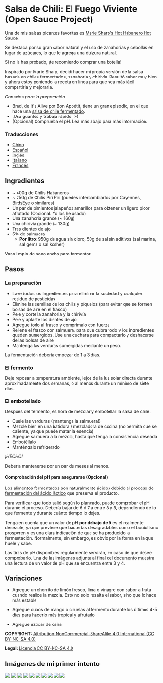 # Salsa de Chili: El Fuego Viviente (Open Sauce Project)

Una de mis salsas picantes favoritas es [Marie Sharp's Hot Habanero Hot Sauce](http://www.sammcgees.com/habanero-hot-sauce/marie-sharps-hot-habanero-hot-sauce-10oz.html).

Se destaca por su gran sabor natural y el uso de zanahorias y cebollas en lugar de azúcares, lo que le agrega una dulzura natural.

Si no la has probado, ¡te recomiendo comprar una botella!

Inspirado por Marie Sharp, decidí hacer mi propia versión de la salsa basada en chiles fermentados, zanahoria y chirivía.
Resultó saber muy bien y ahora estoy poniendo la receta en línea para que sea más fácil compartirla y mejorarla.

*Consejos para la preparación*
- Brad, de It's Alive por Bon Appétit, tiene un gran episodio, en el que hace una [salsa de chile fermentado](https://www.youtube.com/watch?v=UGjCeAbWKPo).
- ¡Usa guantes y trabaja rápido! :-)
- (Opcional) Comprueba el pH. Lea más abajo para más información.

### Traducciones

- [Chino](README-CN.md)
- [Español](README-ES.md)
- [Inglés](README.md)
- [Italiano](README-IT.md)
- [Francés](README-FR.md)

## Ingredientes

- ~ 400g de Chilis Habaneros
- ~ 250g de Chilis Piri Piri (puedes intercambiarlos por Cayennes, BirdsEye o similares)
- Un par de pimientos jalapeños amarillos para obtener un ligero picor afrutado (Opcional. Yo los he usado)
- Una zanahoria grande (~ 160g)
- Una chirivía grande (~ 130g)
- Tres dientes de ajo
- 5% de salmuera
  - __Por litro__: 950g de agua sin cloro, 50g de sal sin aditivos (sal marina, sal gema o sal kosher)

Vaso limpio de boca ancha para fermentar.

## Pasos

### La preparación

- Lave todos los ingredientes para eliminar la suciedad y cualquier residuo de pesticidas
- Elimine las semillas de los chilis y píquelos (para evitar que se formen bolsas de aire en el frasco)
- Pele y corte la zanahoria y la chirivía
- Pele y aplaste los dientes de ajo
- Agregue todo al frasco y comprímalo con fuerza
- Rellene el frasco con salmuera, para que cubra todo y los ingredientes queden sumergidos. Use una cuchara para compactarlo y deshacerse de las bolsas de aire.
- Mantenga las verduras sumergidas mediante un peso.

La fermentación debería empezar de 1 a 3 días.

### El fermento

Deje reposar a temperatura ambiente, lejos de la luz solar directa durante aproximadamente dos semanas, o al menos durante un mínimo de siete días.

### El embotellado

Después del fermento, es hora de mezclar y embotellar la salsa de chile.

- Cuele las verduras (¡mantenga la salmuera!)
- Mezcle bien en una batidora / mezcladora de cocina (no permita que se caliente, ya que puede matar la esencia)
- Agregue salmuera a la mezcla, hasta que tenga la consistencia deseada
- Embotéllalo
- Manténgalo refrigerado

*¡HECHO!*

Debería mantenerse por un par de meses al menos.

#### Comprobación del pH para asegurarse (Opcional)

Los alimentos fermentados son naturalmente ácidos debido al proceso de [fermentación del ácido láctico](https://en.wikipedia.org/wiki/Lactic_acid_fermentation) que preserva el producto.

Para verificar que todo salió según lo planeado, puede comprobar el pH durante el proceso. Debería bajar de 6 ó 7 a entre 3 y 5, dependiendo de lo que fermente y durante cuánto tiempo lo dejes.

Tenga en cuenta que un valor de pH **por debajo de 5** es el realmente deseable, ya que previene que bacterias desagradables como el boutulismo prosperen y es una clara indicación de que se ha producido la fermentación. Normalmente, sin embargo, es obvio por la forma en la que huele y sabe.

Las tiras de pH disponibles regularmente servirán, en caso de que desee comprobarlo. Una de las imágenes adjunta al final del documento muestra una lectura de un valor de pH que se encuentra entre 3 y 4.

## Variaciones

- Agregue un chorrito de limón fresco, lima o vinagre con sabor a fruta cuando realice la mezcla. Esto no solo resalta el sabor, sino que lo hace más estable

- Agregue cubos de mango o ciruelas al fermento durante los últimos 4-5 días para hacerlo más tropical y afrutado

- Agregue azúcar de caña



**COPYRIGHT:** [Attribution-NonCommercial-ShareAlike 4.0 International (CC BY-NC-SA 4.0)](https://creativecommons.org/licenses/by-nc-sa/4.0/)

**Legal:** [Licencia CC BY-NC-SA 4.0](https://creativecommons.org/licenses/by-nc-sa/4.0/legalcode)



## Imágenes de mi primer intento

![](/images/v1/20180714_121505.jpg?raw=true)
![](/images/v1/20180630_161027.jpg?raw=true)
![](/images/v1/20180630_170759.jpg?raw=true)
![](/images/v1/20180702_075317.jpg?raw=true)
![](/images/v1/20180714_114401.jpg?raw=true)
![](/images/v1/20180714_114706.jpg?raw=true)
![](/images/v1/20180714_115547.jpg?raw=true)
![](/images/v1/20180714_115701.jpg?raw=true)
![](/images/v1/20180714_120046.jpg?raw=true)
![](/images/v1/20180714_120432.jpg?raw=true)
